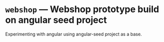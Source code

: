 # `webshop` — Webshop prototype build on angular seed project

Experimenting with angular using angular-seed project as a base.

